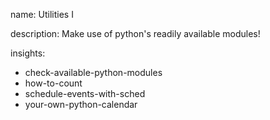 name: Utilities I

description: Make use of python's readily available modules!

insights:
  - check-available-python-modules
  - how-to-count
  - schedule-events-with-sched
  - your-own-python-calendar
